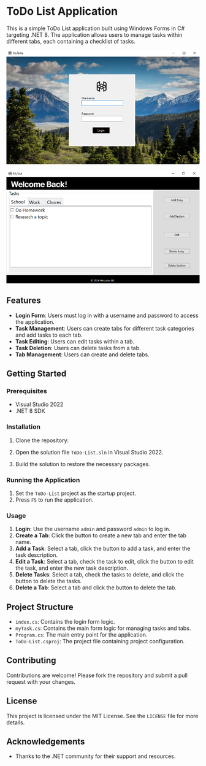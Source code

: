 # ToDo List Application

This is a simple ToDo List application built using Windows Forms in C# targeting .NET 8. The application allows users to manage tasks within different tabs, each containing a checklist of tasks.

![alt text](/1.PNG)

![alt text](/2.PNG)

## Features

- **Login Form**: Users must log in with a username and password to access the application.
- **Task Management**: Users can create tabs for different task categories and add tasks to each tab.
- **Task Editing**: Users can edit tasks within a tab.
- **Task Deletion**: Users can delete tasks from a tab.
- **Tab Management**: Users can create and delete tabs.

## Getting Started

### Prerequisites

- Visual Studio 2022
- .NET 8 SDK

### Installation

1. Clone the repository:
   
2. Open the solution file `ToDo-List.sln` in Visual Studio 2022.

3. Build the solution to restore the necessary packages.

### Running the Application

1. Set the `ToDo-List` project as the startup project.
2. Press `F5` to run the application.

### Usage

1. **Login**: Use the username `admin` and password `admin` to log in.
2. **Create a Tab**: Click the button to create a new tab and enter the tab name.
3. **Add a Task**: Select a tab, click the button to add a task, and enter the task description.
4. **Edit a Task**: Select a tab, check the task to edit, click the button to edit the task, and enter the new task description.
5. **Delete Tasks**: Select a tab, check the tasks to delete, and click the button to delete the tasks.
6. **Delete a Tab**: Select a tab and click the button to delete the tab.

## Project Structure

- `index.cs`: Contains the login form logic.
- `myTask.cs`: Contains the main form logic for managing tasks and tabs.
- `Program.cs`: The main entry point for the application.
- `ToDo-List.csproj`: The project file containing project configuration.

## Contributing

Contributions are welcome! Please fork the repository and submit a pull request with your changes.

## License

This project is licensed under the MIT License. See the `LICENSE` file for more details.

## Acknowledgements

- Thanks to the .NET community for their support and resources.


